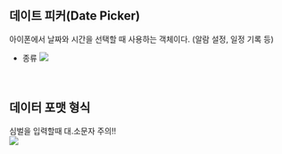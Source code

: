 ## 데이트 피커(Date Picker)
아이폰에서 날짜와 시간을 선택할 때 사용하는 객체이다. (알람 설정, 일정 기록 등)
* 종류
![](https://images.velog.io/images/hanturtle/post/0d70a7f8-8e2f-4f82-a9d3-dfc470405c40/image.png)
<br><br><br>

## 데이터 포맷 형식
  심벌을 입력할때 대.소문자 주의!!<br>
![](https://images.velog.io/images/hanturtle/post/d1ba6874-e7b0-4000-b09e-4b20cc0d1f10/image.png)
<br>
